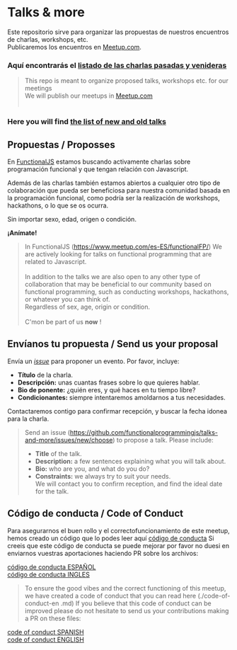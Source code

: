 # Talks & more 

Este repositorio sirve para organizar las propuestas de nuestros encuentros  de charlas, workshops,
 etc.<br>
Publicaremos los encuentros en [Meetup.com](https://www.meetup.com/es-ES/functionalFP/).

### Aquí encontrarás el [listado de las charlas pasadas y venideras](./talks.md) 

> This repo is meant to organize proposed talks, workshops etc. for our meetings<br>
We will publish our meetups in [Meetup.com](https://www.meetup.com/es-ES/functionalFP/) <br><br>
### Here you will find [the list of new and old talks ](./talks.md) 


## Propuestas / Proposses

En [FunctionalJS](https://www.meetup.com/es-ES/functionalFP/)
estamos buscando activamente charlas sobre programación funcional y que tengan relación con 
Javascript.

Además de las charlas también estamos abiertos a cualquier otro tipo de colaboración que pueda ser
beneficiosa para nuestra comunidad basada en la programación funcional, como podría ser la 
realización de workshops, hackathons, o lo que se os ocurra. 

Sin importar sexo, edad, origen o condición.

**¡Anímate!**

> In FunctionalJS (https://www.meetup.com/es-ES/functionalFP/)
We are actively looking for talks on functional programming that are related to
Javascript.<br><br>
In addition to the talks we are also open to any other type of collaboration that may be
beneficial to our community based on functional programming, such as
conducting workshops, hackathons, or whatever you can think of.
<br>Regardless of sex, age, origin or condition.
<br><br>C'mon be part of us **now** !

## Envíanos tu propuesta  / Send us your proposal
Envía un [_issue_](https://github.com/functionalprogrammingjs/talks-and-more/issues/new/choose) 
para 
proponer un evento. Por favor, incluye:

* **Título** de la charla.
* **Descripción:** unas cuantas frases sobre lo que quieres hablar.
* **Bio de ponente:** ¿quién eres, y qué haces en tu tiempo libre?
* **Condicionantes:** siempre intentaremos amoldarnos a tus necesidades.

Contactaremos contigo para confirmar recepción, y buscar la fecha idonea para la charla.


>Send an issue (https://github.com/functionalprogrammingjs/talks-and-more/issues/new/choose) 
to propose a talk. Please include:
> * **Title** of the talk.
> * **Description:** a few sentences explaining what you will talk about.
> * **Bio:** who are you, and what do you do?
> * **Constraints:** we always try to suit your needs.
><br>We will contact you to confirm reception, and find the ideal date for the talk.


## Código de conducta / Code of Conduct
Para asegurarnos el buen rollo y el correctofuncionamiento de este meetup, 
hemos creado un código que lo podes leer aquí [código de conducta](code-of-conduct-es.md) 
Si creeis que este código de conducta se puede mejorar por favor no duesi en enviarnos vuestras
aportaciones haciendo PR sobre los archivos:

[código de conducta ESPAÑOL](code-of-conduct-es.md) <br>
[código de conducta INGLES](code-of-conduct-en.md)

>To ensure the good vibes and the correct functioning of this meetup,
 we have created a code of conduct that you can read here (./code-of-conduct-en
 .md)
 If you believe that this code of conduct can be improved please do not hesitate to send us your
 contributions making a PR on these files:

[code of conduct SPANISH](code-of-conduct-es.md)<br>
[code of conduct ENGLISH](code-of-conduct-en.md)
